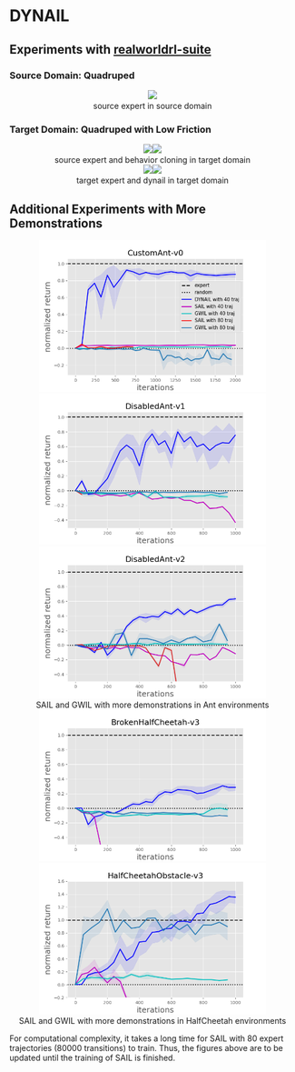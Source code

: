 # DYNAIL

## Experiments with [realworldrl-suite](https://github.com/google-research/realworldrl_suite)

### Source Domain: Quadruped

<div align="center">
    <img src="media/source_expert.gif" width="200"/>
    <br/>
    <font>source expert in source domain</font>
</div>

### Target Domain: Quadruped with Low Friction

<div align="center">
    <img src="media/source_expert_in_target.gif" width="200"/><img src="media/bc.gif" width="200"/>
    <br/>
    <font>source expert and behavior cloning in target domain</font>
</div>


<div align="center">
    <img src="media/target_expert.gif" width="200"/><img src="media/dynail.gif" width="200"/>
    <br/>
    <font>target expert and dynail in target domain</font>
</div>

## Additional Experiments with More Demonstrations

<div align="center">
    <img src="figure/reb_cus.png" width="400"/><img src="figure/reb_dis1.png" width="400"/><img src="figure/reb_dis2.png" width="400"/>
    <br/>
    <font>SAIL and GWIL with more demonstrations in Ant environments</font>
</div>

<div align="center">
    <img src="figure/reb_brohalf.png" width="400"/><img src="figure/reb_halfobs.png" width="400"/>
    <br/>
    <font>SAIL and GWIL with more demonstrations in HalfCheetah environments</font>
</div>

For computational complexity, it takes a long time for SAIL with 80 expert trajectories (80000 transitions) to train. Thus, the figures above are to be updated until the training of SAIL is finished.
